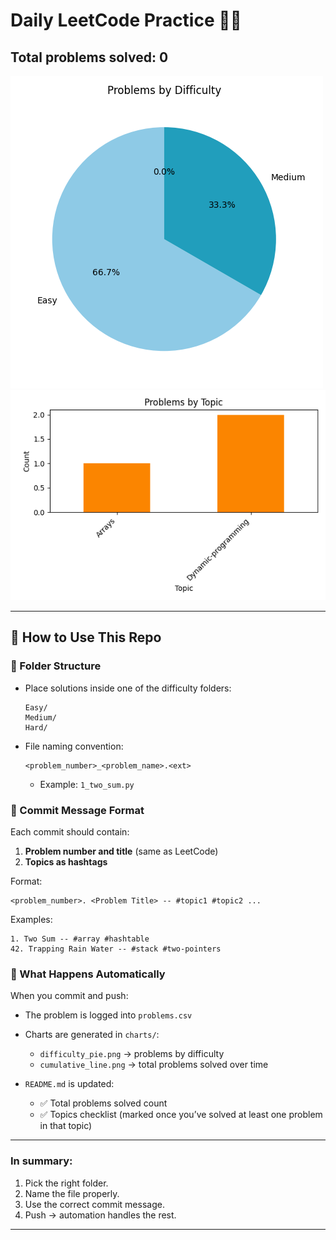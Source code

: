 # Daily LeetCode Practice 🧑‍💻

## Total problems solved: 0

  ![Difficulty Pie](charts/difficulty_pie.png)
  ![Topics Bar](charts/topics_bar.png)

---

## 🚀 How to Use This Repo

### 📂 Folder Structure

* Place solutions inside one of the difficulty folders:

  ```
  Easy/
  Medium/
  Hard/
  ```
* File naming convention:

  ```
  <problem_number>_<problem_name>.<ext>
  ```

  * Example: `1_two_sum.py`

### 📝 Commit Message Format

Each commit should contain:

1. **Problem number and title** (same as LeetCode)
2. **Topics as hashtags**

Format:

```
<problem_number>. <Problem Title> -- #topic1 #topic2 ...
```

Examples:

```
1. Two Sum -- #array #hashtable
42. Trapping Rain Water -- #stack #two-pointers
```

### 🔄 What Happens Automatically

When you commit and push:

* The problem is logged into `problems.csv`
* Charts are generated in `charts/`:

  * `difficulty_pie.png` → problems by difficulty
  * `cumulative_line.png` → total problems solved over time
* `README.md` is updated:

  * ✅ Total problems solved count
  * ✅ Topics checklist (marked once you’ve solved at least one problem in that topic)

---

### In summary:

1. Pick the right folder.
2. Name the file properly.
3. Use the correct commit message.
4. Push → automation handles the rest.

---
